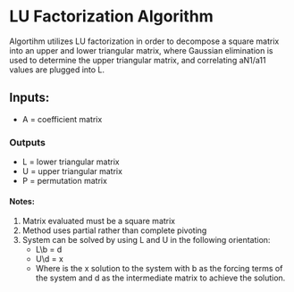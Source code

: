 # LU Factorization Algorithm
Algortihm utilizes LU factorization in order to decompose a square matrix into an upper and lower triangular matrix, where Gaussian elimination is used to determine the upper triangular matrix, and correlating aN1/a11 values are plugged into L.

## Inputs:
- A = coefficient matrix

### Outputs
- L = lower triangular matrix
- U = upper triangular matrix
- P = permutation matrix

#### Notes:
1. Matrix evaluated must be a square matrix
2. Method uses partial rather than complete pivoting
3. System can be solved by using L and U in the following orientation:
      - L\b = d
      - U\d = x 
      - Where is the x solution to the system with b as the forcing terms of the system and d as the intermediate matrix to achieve the solution.
